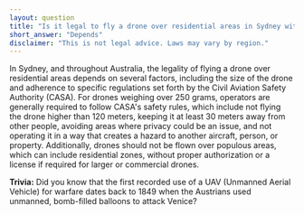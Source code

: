```yaml
---
layout: question
title: "Is it legal to fly a drone over residential areas in Sydney without a license?"
short_answer: "Depends"
disclaimer: "This is not legal advice. Laws may vary by region."
---
```


In Sydney, and throughout Australia, the legality of flying a drone over residential areas depends on several factors, including the size of the drone and adherence to specific regulations set forth by the Civil Aviation Safety Authority (CASA). For drones weighing over 250 grams, operators are generally required to follow CASA's safety rules, which include not flying the drone higher than 120 meters, keeping it at least 30 meters away from other people, avoiding areas where privacy could be an issue, and not operating it in a way that creates a hazard to another aircraft, person, or property. Additionally, drones should not be flown over populous areas, which can include residential zones, without proper authorization or a license if required for larger or commercial drones.

**Trivia:** Did you know that the first recorded use of a UAV (Unmanned Aerial Vehicle) for warfare dates back to 1849 when the Austrians used unmanned, bomb-filled balloons to attack Venice?
